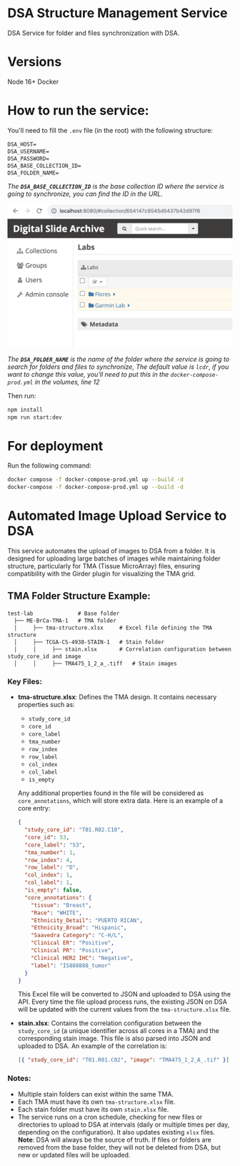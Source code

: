 # DSA Structure Management Service

DSA Service for folder and files synchronization with DSA.

# Versions

Node 16+
Docker

# How to run the service:

You'll need to fill the `.env` file (in the root) with the following structure:

```
DSA_HOST=
DSA_USERNAME=
DSA_PASSWORD=
DSA_BASE_COLLECTION_ID=
DSA_FOLDER_NAME=
```

<em> The **`DSA_BASE_COLLECTION_ID`** is the base collection ID where the service is going to synchronize, you can find the ID in the URL.</em>

<img src="./readme-assets/collection_url.png" />

<em>The **`DSA_FOLDER_NAME`** is the name of the folder where the service is going to search for folders and files to synchronize, The default value is `lcdr`, if you want to change this value, you'll need to put this in the `docker-compose-prod.yml` in the volumes, line 12 </em>

Then run:

```bash
npm install
npm run start:dev
```

# For deployment

Run the following command:
```bash
docker compose -f docker-compose-prod.yml up --build -d
docker-compose -f docker-compose-prod.yml up --build -d
```

# Automated Image Upload Service to DSA

This service automates the upload of images to DSA from a folder. It is designed for uploading large batches of images while maintaining folder structure, particularly for TMA (Tissue MicroArray) files, ensuring compatibility with the Girder plugin for visualizing the TMA grid.

## TMA Folder Structure Example:

```plaintext
test-lab              # Base folder
  ├── ME-BrCa-TMA-1   # TMA folder
  │     ├── tma-structure.xlsx     # Excel file defining the TMA structure
  │     ├── TCGA-CS-4938-STAIN-1   # Stain folder
  │     │     ├── stain.xlsx       # Correlation configuration between study_core_id and image
  │     │     ├── TMA475_1_2_a_.tiff   # Stain images
```

### Key Files:

- **tma-structure.xlsx**: Defines the TMA design. It contains necessary properties such as:

  - `study_core_id`
  - `core_id`
  - `core_label`
  - `tma_number`
  - `row_index`
  - `row_label`
  - `col_index`
  - `col_label`
  - `is_empty`

  Any additional properties found in the file will be considered as `core_annotations`, which will store extra data. Here is an example of a core entry:

  ```json
  {
    "study_core_id": "T01.R02.C10",
    "core_id": 53,
    "core_label": "53",
    "tma_number": 1,
    "row_index": 4,
    "row_label": "D",
    "col_index": 1,
    "col_label": 1,
    "is_empty": false,
    "core_annotations": {
      "tissue": "Breast",
      "Race": "WHITE",
      "Ethnicity_Detail": "PUERTO RICAN",
      "Ethnicity_Broad": "Hispanic",
      "Saavedra Category": "C-H/L",
      "Clinical ER": "Positive",
      "Clinical PR": "Positive",
      "Clinical HER2 IHC": "Negative",
      "label": "IS888888_tumor"
    }
  }
  ```

  This Excel file will be converted to JSON and uploaded to DSA using the API. Every time the file upload process runs, the existing JSON on DSA will be updated with the current values from the `tma-structure.xlsx` file.

- **stain.xlsx**: Contains the correlation configuration between the `study_core_id` (a unique identifier across all cores in a TMA) and the corresponding stain image. This file is also parsed into JSON and uploaded to DSA. An example of the correlation is:
  ```json
  [{ "study_core_id": "T01.R01.C02", "image": "TMA475_1_2_A_.tif" }]
  ```

### Notes:

- Multiple stain folders can exist within the same TMA.
- Each TMA must have its own `tma-structure.xlsx` file.
- Each stain folder must have its own `stain.xlsx` file.
- The service runs on a cron schedule, checking for new files or directories to upload to DSA at intervals (daily or multiple times per day, depending on the configuration). It also updates existing `xlsx` files. **Note**: DSA will always be the source of truth. If files or folders are removed from the base folder, they will not be deleted from DSA, but new or updated files will be uploaded.
